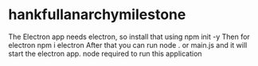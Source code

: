 # hankfullanarchymilestone
The Electron app needs electron, so install that using npm init -y Then for electron npm i electron After that you can run node . or main.js and it will start the electron app.
node required to run this application
